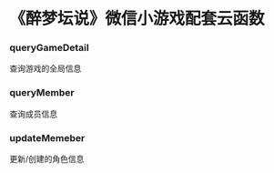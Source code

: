 # 《醉梦坛说》微信小游戏配套云函数

### queryGameDetail
查询游戏的全局信息

### queryMember
查询成员信息

### updateMemeber
更新/创建的角色信息
